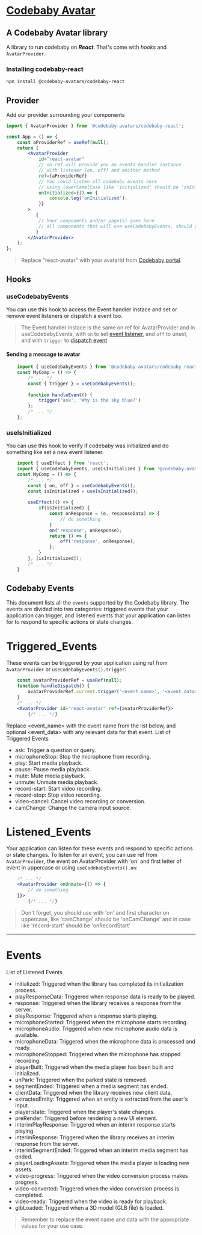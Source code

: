 # [Codebaby Avatar](https://codebaby.com/)
## A Codebaby Avatar library
A library to run codebaby on ___React___. That's come with _hooks_ and `AvatarProvider`.

### Installing codebaby-react
```bash
npm install @codebaby-avatars/codebaby-react
```

## Provider
Add our provider surrounding your components

```jsx
import { AvatarProvider } from '@codebaby-avatars/codebaby-react';

const App = () => {
    const aProviderRef = useRef(null);
	return (
	    <AvatarProvider
	        id="react-avatar"
	        // on ref will provide you an events handler instance
	        // with listener (on, off) and emitter method
	        ref={aProviderRef}
	        // You could listen all codebaby events here
	        // using lowerCamelCase like 'initialized' should be 'onInitialized'
	        onInitialized={() => {
                console.log('onInitialized');
            }}
	    >
	       {
	        // Your components and/or page(s) goes here
	        // all components that will use useCodebabyEvents, should go here
	       }
	    </AvatarProvider>
	);
};
```
> Replace "react-avatar" with your avatarId from [Codebaby portal](https://portal.codebaby.com).


## Hooks

### useCodebabyEvents

You can use this hook to access the Event handler instace and set or remove event listeners or dispatch a event too.

> The Event handler instace is the same on ref for AvatarProvider and in useCodebabyEvents, with `on` to set [event listener](#Listened_Events), and `off` to unset, and with `trigger` to [dispatch event](#Triggered_Events)

#### Sending a message to avatar

```jsx
    import { useCodebabyEvents } from '@codebaby-avatars/codebaby-react';
    const MyComp = () => {
        /* ... */
        const { trigger } = useCodebabyEvents();
        
        function handleEvent() {
            trigger('ask', 'Why is the sky blue?')
        };
        /* ... */
    };
```

### useIsInitialized

You can use this hook to verify if codebaby was initialized and do something like set a new event listener.

```jsx
    import { useEffect } from 'react';
    import { useCodebabyEvents, useIsInitialized } from '@codebaby-avatars/codebaby-react';
    const MyComp = () => {
        /* ... */
        const { on, off } = useCodebabyEvents();
        const isInitialized = useIsInitialized();
        
        useEffect(() => {
            if(isInitialized) {
                const onResponse = (e, responseData) => {
                    // do something
                }
                on('response', onResponse);
                return () => {
                    off('response', onResponse);
                };
            }
        }, [isInitialized]);
        /* ... */
    }
```

## Codebaby Events

This document lists all the `events` supported by the Codebaby library. The events are divided into two categories: triggered events that your application can trigger, and listened events that your application can listen for to respond to specific actions or state changes.

# Triggered_Events
These events can be triggered by your application using ref from `AvatarProvider` or `useCodebabyEvents().trigger`:
```jsx
    const avatarProviderRef = useRef(null);
    function handleDispatch() {
        avatarProviderRef.current.trigger('<event_name>', '<event_data>')
    }
    /* ... */
    <AvatarProvider id="react-avatar" ref={avatarProviderRef}>
        {/* ... */}
```
Replace <event_name> with the event name from the list below, and optional <event_data> with any relevant data for that event.
List of Triggered Events

- ask: Trigger a question or query.
- microphoneStop: Stop the microphone from recording.
- play: Start media playback.
- pause: Pause media playback.
- mute: Mute media playback.
- unmute: Unmute media playback.
- record-start: Start video recording.
- record-stop: Stop video recording.
- video-cancel: Cancel video recording or conversion.
- camChange: Change the camera input source.

# Listened_Events
Your application can listen for these events and respond to specific actions or state changes. To listen for an event, you can use ref from `AvatarProvider`, the event on AvatarProvider with 'on' and first letter of event in uppercase or using `useCodebabyEvents().on`:
```jsx
    /* ... */
    <AvatarProvider onUnmute={() => {
        // do something
    }}>
        {/* ... */}
```
> Don't forget, you should use with 'on' and first character on uppercase, like 'camChange' should be 'onCamChange' and in case like 'record-start' should be 'onRecordStart'

---
# Events
List of Listened Events

- initialized: Triggered when the library has completed its initialization process.
- playResponseData: Triggered when response data is ready to be played.
- response: Triggered when the library receives a response from the server.
- playResponse: Triggered when a response starts playing.
- microphoneStarted: Triggered when the microphone starts recording.
- microphoneAudio: Triggered when new microphone audio data is available.
- microphoneData: Triggered when the microphone data is processed and ready.
- microphoneStopped: Triggered when the microphone has stopped recording.
- playerBuilt: Triggered when the media player has been built and initialized.
- unPark: Triggered when the parked state is removed.
- segmentEnded: Triggered when a media segment has ended.
- clientData: Triggered when the library receives new client data.
- extractedEntity: Triggered when an entity is extracted from the user's input.
- player:state: Triggered when the player's state changes.
- preRender: Triggered before rendering a new UI element.
- interimPlayResponse: Triggered when an interim response starts playing.
- interimResponse: Triggered when the library receives an interim response from the server.
- interimSegmentEnded: Triggered when an interim media segment has ended.
- playerLoadingAssets: Triggered when the media player is loading new assets.
- video-progress: Triggered when the video conversion process makes progress.
- video-converted: Triggered when the video conversion process is completed.
- video-ready: Triggered when the video is ready for playback.
- glbLoaded: Triggered when a 3D model (GLB file) is loaded.

> Remember to replace the event name and data with the appropriate values for your use case.